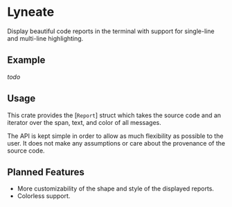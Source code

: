 # Lyneate

Display beautiful code reports in the terminal with
support for single-line and multi-line highlighting.

## Example

_todo_

## Usage

This crate provides the [`Report`] struct which takes the source code and an iterator over the span, text, and color of all messages.

The API is kept simple in order to allow as much flexibility
as possible to the user. It does not make any assumptions or care
about the provenance of the source code.

## Planned Features

-   More customizability of the shape and style of the displayed reports.
-   Colorless support.
